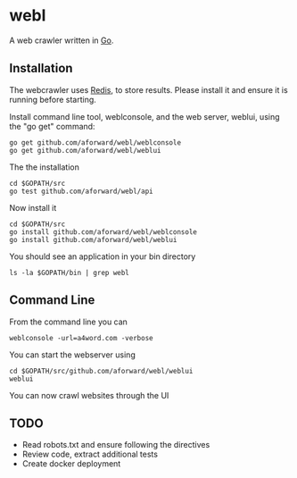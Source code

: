 webl
======

A web crawler written in [Go](http://golang.org/).

Installation
------------

The webcrawler uses [Redis](http://redis.io), to store results.  Please install it and ensure it is running before starting.

Install command line tool, weblconsole, and the web server, weblui, using the "go get" command:

    go get github.com/aforward/webl/weblconsole
    go get github.com/aforward/webl/weblui

The the installation
  
    cd $GOPATH/src
    go test github.com/aforward/webl/api

Now install it

    cd $GOPATH/src
    go install github.com/aforward/webl/weblconsole
    go install github.com/aforward/webl/weblui
    
You should see an application in your bin directory

    ls -la $GOPATH/bin | grep webl

Command Line
------------

From the command line you can 

    weblconsole -url=a4word.com -verbose

You can start the webserver using

    cd $GOPATH/src/github.com/aforward/webl/weblui
    weblui

You can now crawl websites through the UI

TODO
------------

* Read robots.txt and ensure following the directives
* Review code, extract additional tests
* Create docker deployment




